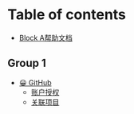 # Table of contents

* [Block A帮助文档](README.md)

## Group 1

* [😀 GitHub](group-1/github/README.md)
  * [账户授权](group-1/github/zhang-hu-shou-quan.md)
  * [关联项目](group-1/github/guan-lian-xiang-mu.md)

